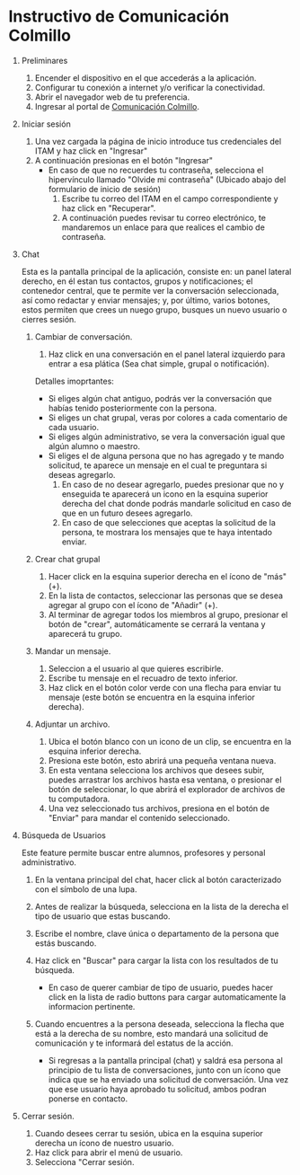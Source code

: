 # Instructivo de Comunicación Colmillo


1. Preliminares
    1. Encender el dispositivo en el que accederás a la aplicación.
    1. Configurar tu conexión a internet y/o verificar la conectividad.
    1. Abrir el navegador web de tu preferencia.
    1. Ingresar al portal de [Comunicación Colmillo](https://pr.to/9Q0PLU/).

1. Iniciar sesión
 
    1. Una vez cargada la página de inicio introduce tus credenciales del ITAM y haz click en  "Ingresar"
    1. A continuación presionas en el botón "Ingresar"
        * En caso de que no recuerdes tu contraseña, selecciona el hipervínculo llamado "Olvide mi contraseña" (Ubicado abajo del formulario de inicio de sesión)
            1. Escribe tu correo del ITAM en el campo correspondiente y haz click en "Recuperar".
            1. A continuación puedes revisar tu correo electrónico, te mandaremos un enlace para que realices el cambio de contraseña.
 
 
 1. Chat
 
     Esta es la pantalla principal de la aplicación, consiste en: un panel lateral derecho, en él estan tus contactos, grupos y notificaciones; el contenedor central, que te permite ver la conversación seleccionada, así como redactar y enviar mensajes; y, por último, varios botones, estos permiten que crees un nuego grupo, busques un nuevo usuario o cierres sesión.

    1. Cambiar de conversación.
        1. Haz click en una conversación en el panel lateral izquierdo para entrar a esa plática (Sea chat simple, grupal o notificación).
        
        Detalles imoprtantes:
        * Si eliges algún chat antiguo, podrás ver la conversación que habías tenido posteriormente con la persona.
        * Si eliges un chat grupal, veras por colores a cada comentario de cada usuario.
        * Si eliges algún administrativo, se vera la conversación igual que algún alumno o maestro.
        * Si eliges el de alguna persona que no has agregado y te mando solicitud, te aparece un mensaje en el cual te preguntara si deseas agregarlo.
            1. En caso de no desear agregarlo, puedes presionar que no y enseguida te aparecerá un icono en la esquina superior derecha del chat donde podrás mandarle solicitud en caso de que en un futuro desees agregarlo.
            1. En caso de que selecciones que aceptas la solicitud de la persona, te mostrara los mensajes que te haya intentado enviar.
    
    1. Crear chat grupal
    
        1. Hacer click en la esquina superior derecha en el ícono de "más" (+).
        1. En la lista de contactos, seleccionar las personas que se desea agregar al grupo con el ícono de "Añadir" (+).
        1. Al terminar de agregar todos los miembros al grupo, presionar el botón de "crear", automáticamente se cerrará la ventana y aparecerá tu grupo.
    
    1. Mandar un mensaje.
        1. Seleccion a el usuario al que quieres escribirle.
        1. Escribe tu mensaje en el recuadro de texto inferior.
        1. Haz click en el botón color verde con una flecha para enviar tu mensaje (este botón se encuentra en la esquina inferior derecha).
    
    1. Adjuntar un archivo.
        1. Ubica el botón blanco con un icono de un clip, se encuentra en la esquina inferior derecha.
        1. Presiona este botón, esto abrirá una pequeña ventana nueva.
        1. En esta ventana selecciona los archivos que desees subir, puedes arrastrar los archivos hasta esa ventana, o presionar el botón de seleccionar, lo que abrirá el explorador de archivos de tu computadora.
       1. Una vez seleccionado tus archivos, presiona en el botón de "Enviar" para mandar el contenido seleccionado.
       
    
1. Búsqueda de Usuarios

    Este feature permite buscar entre alumnos, profesores y personal administrativo.
    
    1. En la ventana principal del chat, hacer click al botón caracterizado con el símbolo de una lupa.
    1. Antes de realizar la búsqueda, selecciona en la lista de la derecha el tipo de usuario que estas buscando.
    1. Escribe el nombre, clave única o departamento de la persona que estás buscando.
    1. Haz click en "Buscar" para cargar la lista con los resultados de tu búsqueda.
        * En caso de querer cambiar de tipo de usuario, puedes hacer click en la lista de radio buttons para cargar automaticamente la informacion pertinente.
       
    1. Cuando encuentres a la persona deseada, selecciona la flecha que está a la derecha de su nombre, esto mandará una solicitud de comunicación y te informará del estatus de la acción.
       * Si regresas a la pantalla principal (chat) y saldrá esa persona al principio de tu lista de conversaciones, junto con un ícono que indica que se ha enviado una solicitud de conversación. Una vez que ese usuario haya aprobado tu solicitud, ambos podran ponerse en contacto.
     
     
 
 1. Cerrar sesión.
     1. Cuando desees cerrar tu sesión, ubica en la esquina superior derecha un ícono de nuestro usuario.
     1. Haz click para abrir el menú de usuario.
     1. Selecciona "Cerrar sesión.
    
